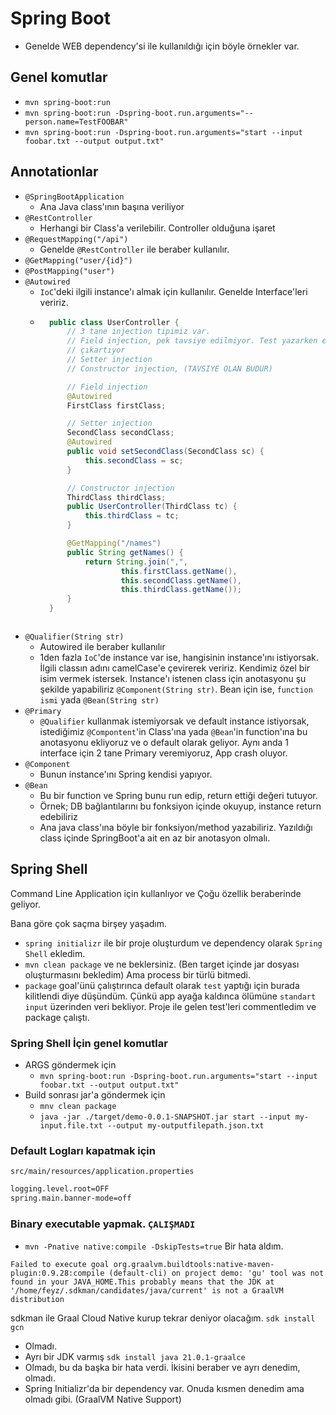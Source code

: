 
# Spring Boot
- Genelde WEB dependency'si ile kullanıldığı için böyle örnekler var.

## Genel komutlar
- `mvn spring-boot:run`
- `mvn spring-boot:run -Dspring-boot.run.arguments="--person.name=TestFOOBAR"` 
- `mvn spring-boot:run -Dspring-boot.run.arguments="start --input foobar.txt --output output.txt"`
## Annotationlar
- `@SpringBootApplication`
    - Ana Java class'ının başına veriliyor
- `@RestController`
    - Herhangi bir Class'a verilebilir. Controller olduğuna işaret
- `@RequestMapping("/api")`
    - Genelde `@RestController` ile beraber kullanılır.
- `@GetMapping("user/{id}")`
- `@PostMapping("user")`
- `@Autowired`
    - `IoC`'deki ilgili instance'ı almak için kullanılır. Genelde Interface'leri veririz.
    - ```java
        public class UserController {
            // 3 tane injection tipimiz var.
            // Field injection, pek tavsiye edilmiyor. Test yazarken extra iş yükü
            // çıkartıyor
            // Setter injection
            // Constructor injection, (TAVSIYE OLAN BUDUR)

            // Field injection
            @Autowired
            FirstClass firstClass;

            // Setter injection
            SecondClass secondClass;
            @Autowired
            public void setSecondClass(SecondClass sc) {
                this.secondClass = sc;
            }

            // Constructor injection
            ThirdClass thirdClass;
            public UserController(ThirdClass tc) {
                this.thirdClass = tc;
            }

            @GetMapping("/names")
            public String getNames() {
                return String.join(",",
                        this.firstClass.getName(),
                        this.secondClass.getName(),
                        this.thirdClass.getName());
            }
        }
    ```
- `@Qualifier(String str)`
    - Autowired ile beraber kullanılır
    - 1den fazla `IoC`'de instance var ise, hangisinin instance'ını istiyorsak. İlgili classın adını camelCase'e çevirerek veririz. Kendimiz özel bir isim vermek istersek. Instance'ı istenen class için anotasyonu şu şekilde yapabiliriz `@Component(String str)`. Bean için ise, `function ismi` yada `@Bean(String str)`
- `@Primary`
    - `@Qualifier` kullanmak istemiyorsak ve default instance istiyorsak, istediğimiz `@Compontent`'in Class'ına yada `@Bean`'in function'ına bu anotasyonu ekliyoruz ve o default olarak geliyor. Aynı anda 1 interface için 2 tane Primary veremiyoruz, App crash oluyor.
- `@Component`
    - Bunun instance'ını Spring kendisi yapıyor.
- `@Bean`
    - Bu bir function ve Spring bunu run edip, return ettiği değeri tutuyor.
    - Örnek; DB bağlantılarını bu fonksiyon içinde okuyup, instance return edebiliriz
    - Ana java class'ına böyle bir fonksiyon/method yazabiliriz. Yazıldığı class içinde SpringBoot'a ait en az bir anotasyon olmalı.



## Spring Shell
Command Line Application için kullanlıyor ve Çoğu özellik beraberinde geliyor.

Bana göre çok saçma birşey yaşadım.
- `spring initializr` ile bir proje oluşturdum ve dependency olarak `Spring Shell` ekledim.
- `mvn clean package` ve ne beklersiniz. (Ben target içinde jar dosyası oluşturmasını bekledim) Ama process bir türlü bitmedi.
- `package` goal'ünü çalıştırınca default olarak `test` yaptığı için burada kilitlendi diye düşündüm. Çünkü app ayağa kaldınca ölümüne `standart input` üzerinden veri bekliyor. Proje ile gelen test'leri commentledim ve package çalıştı.
### Spring Shell İçin genel komutlar
- ARGS göndermek için
    - `mvn spring-boot:run -Dspring-boot.run.arguments="start --input foobar.txt --output output.txt"`
- Build sonrası jar'a göndermek için
    - `mnv clean package`
    - `java -jar ./target/demo-0.0.1-SNAPSHOT.jar start --input my-input.file.txt --output my-outputfilepath.json.txt`
### Default Logları kapatmak için
`src/main/resources/application.properties`
```txt
logging.level.root=OFF
spring.main.banner-mode=off

```

### Binary executable yapmak. `ÇALIŞMADI`
- `mvn -Pnative native:compile -DskipTests=true`
Bir hata aldım.
```
Failed to execute goal org.graalvm.buildtools:native-maven-plugin:0.9.28:compile (default-cli) on project demo: 'gu' tool was not found in your JAVA_HOME.This probably means that the JDK at '/home/feyz/.sdkman/candidates/java/current' is not a GraalVM distribution
```
sdkman ile Graal Cloud Native kurup tekrar deniyor olacağım.
`sdk install gcn`
- Olmadı.
- Ayrı bir JDK varmış `sdk install java 21.0.1-graalce`
- Olmadı, bu da başka bir hata verdi. İkisini beraber ve ayrı denedim, olmadı.
- Spring Initializr'da bir dependency var. Onuda kısmen denedim ama olmadı gibi. (GraalVM Native Support)

